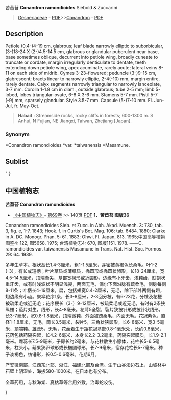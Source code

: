 苦苣苔 **Conandron ramondioides** Siebold & Zuccarini

> [Gesneriaceae](http://www.iplant.cn/info/Gesneriaceae?t=foc) - [PDF](http://www.iplant.cn/foc/pdf/Gesneriaceae.pdf)>>[Conandron](http://www.iplant.cn/info/Conandron?t=foc) - [PDF](http://www.iplant.cn/foc/pdf/Conandron.pdf)

## Description

Petiole (0.4-)4-19 cm, glabrous; leaf blade narrowly elliptic to suborbicular, (3-)18-24 X (2-)4.5-14.5 cm, glabrous or glandular puberulent near base, base sometimes oblique, decurrent into petiole wing, broadly cuneate to truncate or cordate, margin irregularly denticulate to dentate, teeth extending down petiole wing, apex acuminate, rarely acute; lateral veins 8-11 on each side of midrib. Cymes 3-23-flowered; peduncle (3-)9-15 cm, glabrescent; bracts linear to narrowly elliptic, 2-4(-10) mm, margin entire, rarely dentate. Calyx segments narrowly triangular to narrowly lanceolate, 3-7 mm. Corolla 1-1.8 cm in diam., outside glabrous; tube 2-5 mm; limb 5-lobed, lobes triangular-ovate, 6-8 X 3-6 mm. Stamens 5-7 mm. Pistil 5-7 (-9) mm, sparsely glandular. Style 3.5-7 mm. Capsule (5-)7-10 mm. Fl. Jun-Jul, fr. May-Oct.
> **Habait** : 
> Streamside rocks, rocky cliffs in forests; 600-1300 m. S Anhui, N Fujian, NE Jiangxi, Taiwan, Zhejiang [Japan].

### Synonym
*Conandron ramondioides *var. *taiwanensis *Masamune.

## Sublist
"
}
## 中国植物志

**苦苣苔 Conandron ramondioides**

* [《中国植物志》](http://www.iplant.cn/frps)- [第69卷](http://www.iplant.cn/frps/vol/69) >> 140页 [PDF](http://www.iplant.cn/frps/pdf/69/140.pdf)
**1．苦苣苔 图版36**

Conandron ramondioides Sieb. et Zucc. in Abh. Akad. Muench. 3: 730, tab. 3, fig. e, 1-7. 1843; Hook. f. in Curtis's Bot. Mag. 106: tab. 6484. 1880; Clarke in A. DC. Monogr. Phan. 5: 61. 1883; Ohwi, Fl. Japan, 813. 1965;中国高等植物图鉴4: 122, 图5658. 1975; 台湾植物志4: 670, 图版1151. 1978. ——C. ramondioides var. taiwanensis Masamune in Trans. Nat. Hist. Soc. Formos. 29: 64. 1939.

多年生草本。根状茎长1.4-3厘米，粗1-1.5厘米，芽密被黄褐色长柔毛。叶1-2 (-3），有长或短柄；叶片草质或薄纸质，椭圆形或椭圆状卵形，长18-24厘米，宽4.5-14.5厘米，顶端渐尖，基部宽楔形或近圆形，边缘有小牙齿、浅钝齿、缺刻状重牙齿，或有时浅波状不明显浅裂，两面无毛，偶尔下面沿脉有疏柔毛，侧脉每侧8-11条；叶柄长4-19厘米，扁，包括翅宽0.4-2厘米，无毛，除下部外两侧有翅，翅边缘有小齿。聚伞花序1条，长3-8厘米，2-3回分枝，有6-23花，分枝及花梗被疏柔毛或近无毛；花序梗长（3-）9-12厘米，被疏柔毛或近无毛，有时有2条狭纵翅；苞片对生，线形，长4-8毫米。花萼5全裂，裂片狭披针形或披针状线形，长3-7毫米，宽0.8-1.8毫米，顶端微钝，外面被疏柔毛，内面无毛。花冠紫色，直径1-1.8厘米，无毛，筒长3.5毫米，裂片5，三角状狭卵形，长6-8毫米，宽3-5毫米，顶端钝。雄蕊5，无毛，花丝着生于距花冠基部0.8-1毫米处，长约0.8毫米，花药包括药隔突起，长4.2-6毫米，本身长2.2-3.2毫米，药隔突起膜质，长1.9-2.1毫米。雌蕊长7.5-9毫米，子房长约2毫米，与花柱散生小腺体，花柱长5-6.5毫米，柱头小。蒴果狭卵球形或长椭圆球形，长7-9毫米，宿存花柱长5-7毫米。种子淡褐色，纺锤形，长0.5-0.6毫米。花期6月。

产安徽南部、江西东北部、浙江、福建北部及台湾。生于山谷溪边石上，山坡林中石壁上阴湿处，海拔580-1000米。在日本也有分布。

全草药用，与秋海棠、夏枯草等合用外敷，治毒蛇咬伤。

}
